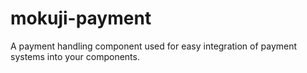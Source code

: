 mokuji-payment
==============

A payment handling component used for easy integration of payment systems into your components.
